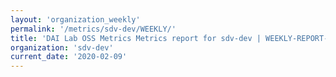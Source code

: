 ```yaml
---
layout: 'organization_weekly'
permalink: '/metrics/sdv-dev/WEEKLY/'
title: 'DAI Lab OSS Metrics Metrics report for sdv-dev | WEEKLY-REPORT-2020-02-09'
organization: 'sdv-dev'
current_date: '2020-02-09'
---
```

